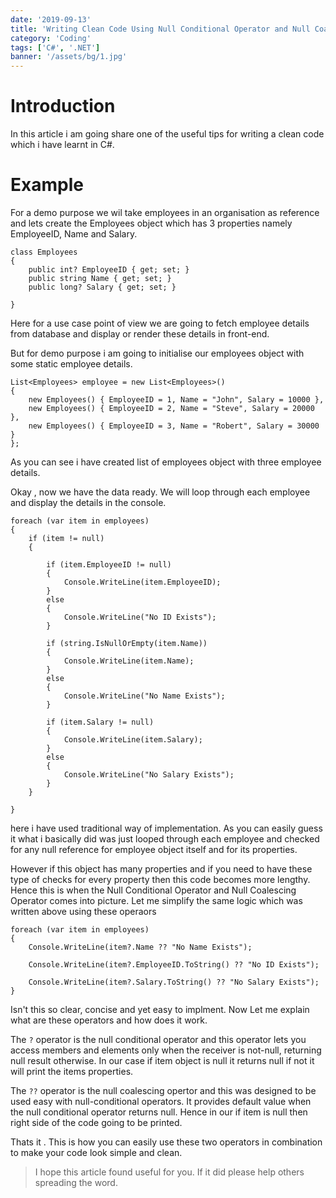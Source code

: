 ```yaml
---
date: '2019-09-13'
title: 'Writing Clean Code Using Null Conditional Operator and Null Coalescing Operator'
category: 'Coding'
tags: ['C#', '.NET']
banner: '/assets/bg/1.jpg'
---
```


# Introduction

In this article i am going share one of the useful tips for writing a clean code which i have learnt in C#.

# Example

For a demo purpose we wil take employees in an organisation as reference and lets create the Employees object which has 3 properties namely EmployeeID, Name and Salary.

```
class Employees
{
    public int? EmployeeID { get; set; }
    public string Name { get; set; }
    public long? Salary { get; set; }

}
```

Here for a use case point of view we are going to fetch employee details from database and display or render these details in front-end.

But for demo purpose i am going to initialise our employees object with some static employee details.

```
List<Employees> employee = new List<Employees>()
{
    new Employees() { EmployeeID = 1, Name = "John", Salary = 10000 },
    new Employees() { EmployeeID = 2, Name = "Steve", Salary = 20000 },
    new Employees() { EmployeeID = 3, Name = "Robert", Salary = 30000 }
};
```

As you can see i have created list of employees object with three employee details.

Okay , now we have the data ready. We will loop through each employee and display the details in the console.

```
foreach (var item in employees)
{
    if (item != null)
    {

        if (item.EmployeeID != null)
        {
            Console.WriteLine(item.EmployeeID);
        }
        else
        {
            Console.WriteLine("No ID Exists");
        }

        if (string.IsNullOrEmpty(item.Name))
        {
            Console.WriteLine(item.Name);
        }
        else
        {
            Console.WriteLine("No Name Exists");
        }

        if (item.Salary != null)
        {
            Console.WriteLine(item.Salary);
        }
        else
        {
            Console.WriteLine("No Salary Exists");
        }
    }

}
```

here i have used traditional way of implementation. As you can easily guess it what i basically did was just looped through each employee and checked for any null reference for employee object itself and for its properties.

However if this object has many properties and if you need to have these type of checks for every property then this code becomes more lengthy. Hence this is when the Null Conditional Operator and Null Coalescing Operator comes into picture. Let me simplify the same logic which was written above using these operaors

```
foreach (var item in employees)
{
    Console.WriteLine(item?.Name ?? "No Name Exists");

    Console.WriteLine(item?.EmployeeID.ToString() ?? "No ID Exists");

    Console.WriteLine(item?.Salary.ToString() ?? "No Salary Exists");
}
```

Isn't this so clear, concise and yet easy to implment. Now Let me explain what are these operators and how does it work.

The `?` operator is the null conditional operator and this operator lets you access members and elements only when the receiver is not-null, returning null result otherwise. In our case if item object is null it returns null if not it will print the items properties.

The `??` operator is the null coalescing opertor and this was designed to be used easy with null-conditional operators. It provides default value when the null conditional operator returns null.
Hence in our if item is null then right side of the code going to be printed.

Thats it . This is how you can easily use these two operators in combination to make your code look simple and clean.

> I hope this article found useful for you. If it did please help others spreading the word.
